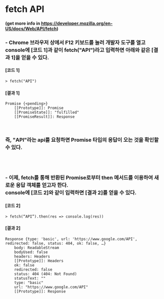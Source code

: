 # fetch API
#### (get more info in https://developer.mozilla.org/en-US/docs/Web/API/fetch)

### - Chrome 브라우저 상에서 F12 키보드를 눌러 개발자 도구를 열고 console에 [코드 1]과 같이 fetch("API")라고 입력하면 아래와 같은 [결과 1]을 얻을 수 있다.

#### [코드 1]
    > fetch("API")
#### [결과 1]
    Promise {<pending>}
        [[Prototype]]: Promise
        [[PromiseState]]: "fulfilled"
        [[PromiseResult]]: Response
<br>

### 즉, "API"라는 api를 요청하면 Promise 타입의 응답이 오는 것을 확인할 수 있다.
<br><br>
### - 이제, fetch를 통해 반환된 Promise로부터 then 메서드를 이용하여 새로운 응답 객체를 얻고자 한다. <br> console에 [코드 2]와 같이 입력하면 [결과 2]를 얻을 수 있다.

#### [코드 2]   
    > fetch(“API”).then(res => console.log(res))
#### [결과 2]
    Response {type: 'basic', url: 'https://www.google.com/API', redirected: false, status: 404, ok: false, …}
        body: ReadableStream
        bodyUsed: false
        headers: Headers
        [[Prototype]]: Headers
        ok: false
        redirected: false
        status: 404 (404: Not Found)
        statusText: ""
        type: "basic"
        url: "https://www.google.com/API"
        [[Prototype]]: Response
